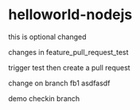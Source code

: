 # helloworld-nodejs
this is optional
changed

changes in feature_pull_request_test

trigger test then create a pull request

change on branch fb1 asdfasdf

demo checkin branch


